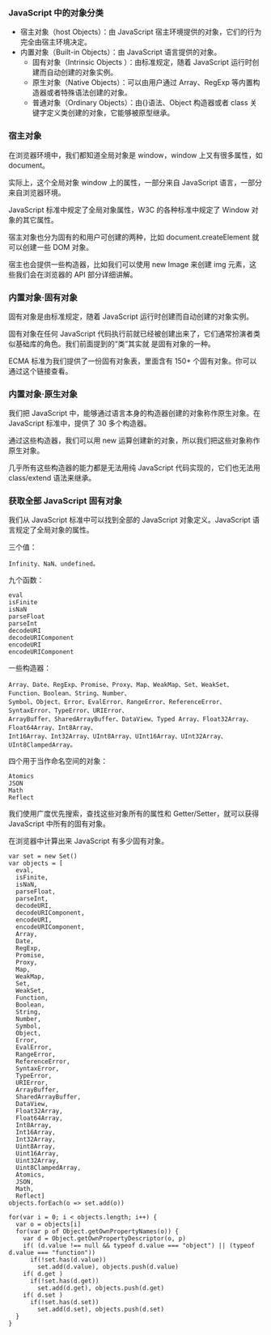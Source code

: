 ### JavaScript 中的对象分类
  * 宿主对象（host Objects）：由 JavaScript 宿主环境提供的对象，它们的行为完全由宿主环境决定。
  * 内置对象（Built-in Objects）：由 JavaScript 语言提供的对象。
    * 固有对象（Intrinsic Objects ）：由标准规定，随着 JavaScript 运行时创建而自动创建的对象实例。
    * 原生对象（Native Objects）：可以由用户通过 Array、RegExp 等内置构造器或者特殊语法创建的对象。
    * 普通对象（Ordinary Objects）：由{}语法、Object 构造器或者 class 关键字定义类创建的对象，它能够被原型继承。

### 宿主对象
在浏览器环境中，我们都知道全局对象是 window，window 上又有很多属性，如 document。

实际上，这个全局对象 window 上的属性，一部分来自 JavaScript 语言，一部分来自浏览器环境。

JavaScript 标准中规定了全局对象属性，W3C 的各种标准中规定了 Window 对象的其它属性。

宿主对象也分为固有的和用户可创建的两种，比如 document.createElement 就可以创建一些 DOM 对象。

宿主也会提供一些构造器，比如我们可以使用 new Image 来创建 img 元素，这些我们会在浏览器的 API 部分详细讲解。

### 内置对象·固有对象
固有对象是由标准规定，随着 JavaScript 运行时创建而自动创建的对象实例。

固有对象在任何 JavaScript 代码执行前就已经被创建出来了，它们通常扮演者类似基础库的角色。我们前面提到的“类”其实就
  是固有对象的一种。

ECMA 标准为我们提供了一份固有对象表，里面含有 150+ 个固有对象。你可以通过这个链接查看。

### 内置对象·原生对象
我们把 JavaScript 中，能够通过语言本身的构造器创建的对象称作原生对象。在 JavaScript 标准中，提供了 30 多个构造器。

通过这些构造器，我们可以用 new 运算创建新的对象，所以我们把这些对象称作原生对象。

几乎所有这些构造器的能力都是无法用纯 JavaScript 代码实现的，它们也无法用 class/extend 语法来继承。

### 获取全部 JavaScript 固有对象
我们从 JavaScript 标准中可以找到全部的 JavaScript 对象定义。JavaScript 语言规定了全局对象的属性。

三个值：

  ```
  Infinity、NaN、undefined。
  ```

九个函数：

  ```
  eval
  isFinite
  isNaN
  parseFloat
  parseInt
  decodeURI
  decodeURIComponent
  encodeURI
  encodeURIComponent
  ```

一些构造器：

  ```
  Array、Date、RegExp、Promise、Proxy、Map、WeakMap、Set、WeakSet、Function、Boolean、String、Number、
  Symbol、Object、Error、EvalError、RangeError、ReferenceError、SyntaxError、TypeError、URIError、
  ArrayBuffer、SharedArrayBuffer、DataView、Typed Array、Float32Array、Float64Array、Int8Array、
  Int16Array、Int32Array、UInt8Array、UInt16Array、UInt32Array、UInt8ClampedArray。
  ```

四个用于当作命名空间的对象：

  ```
  Atomics
  JSON
  Math
  Reflect
  ```

我们使用广度优先搜索，查找这些对象所有的属性和 Getter/Setter，就可以获得 JavaScript 中所有的固有对象。

在浏览器中计算出来 JavaScript 有多少固有对象。

  ```
  var set = new Set()
  var objects = [
    eval,
    isFinite,
    isNaN,
    parseFloat,
    parseInt,
    decodeURI,
    decodeURIComponent,
    encodeURI,
    encodeURIComponent,
    Array,
    Date,
    RegExp,
    Promise,
    Proxy,
    Map,
    WeakMap,
    Set,
    WeakSet,
    Function,
    Boolean,
    String,
    Number,
    Symbol,
    Object,
    Error,
    EvalError,
    RangeError,
    ReferenceError,
    SyntaxError,
    TypeError,
    URIError,
    ArrayBuffer,
    SharedArrayBuffer,
    DataView,
    Float32Array,
    Float64Array,
    Int8Array,
    Int16Array,
    Int32Array,
    Uint8Array,
    Uint16Array,
    Uint32Array,
    Uint8ClampedArray,
    Atomics,
    JSON,
    Math,
    Reflect]
  objects.forEach(o => set.add(o))

  for(var i = 0; i < objects.length; i++) {
    var o = objects[i]
    for(var p of Object.getOwnPropertyNames(o)) {
      var d = Object.getOwnPropertyDescriptor(o, p)
      if( (d.value !== null && typeof d.value === "object") || (typeof d.value === "function"))
        if(!set.has(d.value))
          set.add(d.value), objects.push(d.value)
      if( d.get )
        if(!set.has(d.get))
          set.add(d.get), objects.push(d.get)
      if( d.set )
        if(!set.has(d.set))
          set.add(d.set), objects.push(d.set)
    }
  }
  ```
